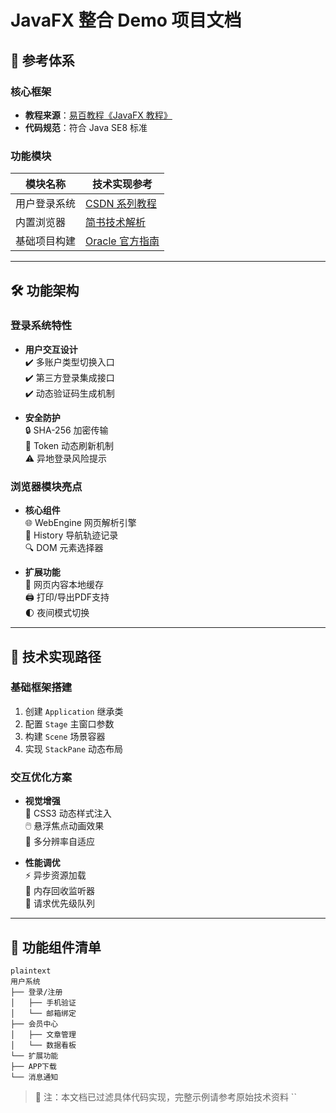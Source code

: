 
# JavaFX 整合 Demo 项目文档

## 🌟 参考体系
### 核心框架
- **教程来源**：[易百教程《JavaFX 教程》](https://www.yiibai.com/javafx/)
- **代码规范**：符合 Java SE8 标准

### 功能模块
| 模块名称       | 技术实现参考                                                                 |
|----------------|----------------------------------------------------------------------------|
| 用户登录系统   | [CSDN 系列教程](https://blog.csdn.net/qq_34391460/category_12192921.html) |
| 内置浏览器     | [简书技术解析](https://www.jianshu.com/p/e90e1ebc417c)                   |
| 基础项目构建   | [Oracle 官方指南](https://docs.oracle.com/javase/8/javafx/get-started-tutorial/hello_world.htm) |

---

## 🛠️ 功能架构
### 登录系统特性
- **用户交互设计**  
  ✔️ 多账户类型切换入口  
  ✔️ 第三方登录集成接口  
  ✔️ 动态验证码生成机制

- **安全防护**  
  🔒 SHA-256 加密传输  
  🔑 Token 动态刷新机制  
  ⚠️ 异地登录风险提示

### 浏览器模块亮点
- **核心组件**  
  🌐 WebEngine 网页解析引擎  
  🧭 History 导航轨迹记录  
  🔍 DOM 元素选择器

- **扩展功能**  
  📖 网页内容本地缓存  
  🖨️ 打印/导出PDF支持  
  🌓 夜间模式切换

---

## 📐 技术实现路径
### 基础框架搭建
1. 创建 `Application` 继承类
2. 配置 `Stage` 主窗口参数
3. 构建 `Scene` 场景容器
4. 实现 `StackPane` 动态布局

### 交互优化方案
- **视觉增强**  
  🎨 CSS3 动态样式注入  
  🖱️ 悬浮焦点动画效果  
  📱 多分辨率自适应

- **性能调优**  
  ⚡ 异步资源加载  
  🧹 内存回收监听器  
  🚦 请求优先级队列

---

## 🧩 功能组件清单
```
plaintext
用户系统
├── 登录/注册
│   ├── 手机验证
│   └── 邮箱绑定
├── 会员中心
│   ├── 文章管理
│   └── 数据看板
└── 扩展功能
├── APP下载
└── 消息通知
```

> 📌 注：本文档已过滤具体代码实现，完整示例请参考原始技术资料
``
